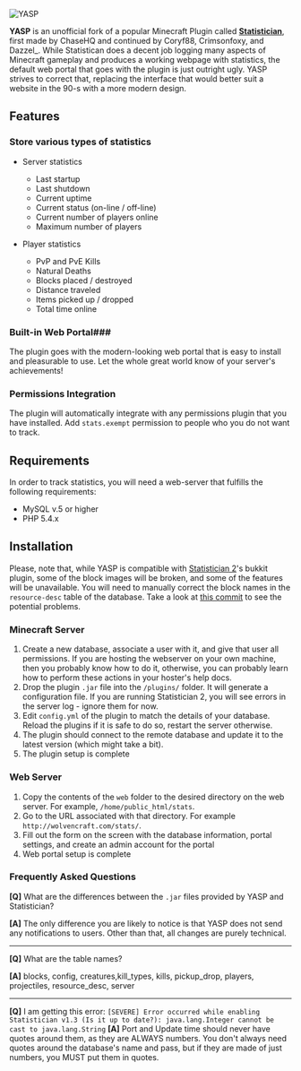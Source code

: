 ![YASP](http://stats.wolvencraft.com/src/img/plugin_logo.png)

**YASP** is an unofficial fork of a popular Minecraft Plugin called **[Statistician](http://dev.bukkit.org/server-mods/statisticianv2/)**, first made by ChaseHQ and continued by Coryf88, Crimsonfoxy, and Dazzel_.
While Statistican does a decent job logging many aspects of Minecraft gameplay and produces a working webpage with statistics, the default web portal that goes with the plugin is just outright ugly.
YASP strives to correct that, replacing the interface that would better suit a website in the 90-s with a more modern design.


## Features ##

### Store various types of statistics ###

- Server statistics
    - Last startup
    - Last shutdown
    - Current uptime
    - Current status (on-line / off-line)
    - Current number of players online
    - Maximum number of players

- Player statistics
    - PvP and PvE Kills
    - Natural Deaths
    - Blocks placed / destroyed
    - Distance traveled
    - Items picked up / dropped
    - Total time online

### Built-in Web Portal###
The plugin goes with the modern-looking web portal that is easy to install and pleasurable to use. Let the whole great world know of your server's achievements!

### Permissions Integration ###
The plugin will automatically integrate with any permissions plugin that you have installed. Add `stats.exempt` permission to people who you do not want to track.


## Requirements ##

In order to track statistics, you will need a web-server that fulfills the following requirements:

- MySQL v.5 or higher
- PHP 5.4.x

## Installation ##
Please, note that, while YASP is compatible with [Statistician 2](http://dev.bukkit.org/server-mods/statisticianv2/)'s bukkit plugin, some of the block images will be broken, and some of the features will be unavailable. You will need to manually correct the block names in the `resource-desc` table of the database. Take a look at [this commit](https://github.com/bitWolfy/YetAnotherStatisticsPlugin/commit/ee27fbb6aade35b8dd6465908d77e32e50837052) to see the potential problems.

### Minecraft Server ###
1. Create a new database, associate a user with it, and give that user all permissions. If you are hosting the webserver on your own machine, then you probably know how to do it, otherwise, you can probably learn how to perform these actions in your hoster's help docs.
2. Drop the plugin `.jar` file into the `/plugins/` folder. It will generate a configuration file. If you are running Statistician 2, you will see errors in the server log - ignore them for now.
3. Edit `config.yml` of the plugin to match the details of your database. Reload the plugins if it is safe to do so, restart the server otherwise.
4. The plugin should connect to the remote database and update it to the latest version (which might take a bit).
5. The plugin setup is complete

### Web Server ###
1. Copy the contents of the `web` folder to the desired directory on the web server. For example, `/home/public_html/stats`.
2. Go to the URL associated with that directory. For example `http://wolvencraft.com/stats/`.
3. Fill out the form on the screen with the database information, portal settings, and create an admin account for the portal
4. Web portal setup is complete


### Frequently Asked Questions ###
**[Q]** What are the differences between the `.jar` files provided by YASP and Statistician?

**[A]** The only difference you are likely to notice is that YASP does not send any notifications to users. Other than that, all changes are purely technical.

-------------

**[Q]** What are the table names?

**[A]** blocks, config, creatures,kill_types, kills, pickup_drop, players, projectiles, resource_desc, server

-------------

**[Q]** I am getting this error: `[SEVERE] Error occurred while enabling Statistician v1.3 (Is it up to date?): java.lang.Integer cannot be cast to java.lang.String`
**[A]** Port and Update time should never have quotes around them, as they are ALWAYS numbers. You don't always need quotes around the database's name and pass, but if they are made of just numbers, you MUST put them in quotes.